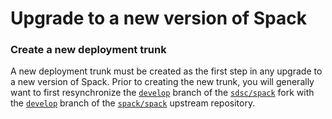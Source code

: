 # Upgrade to a new version of Spack

### Create a new deployment trunk

A new deployment trunk must be created as the first step in any upgrade to a new version of Spack. Prior to creating the new trunk, you will generally want to first resynchronize the [`develop`](https://github.com/sdsc/spack/tree/develop) branch of the [`sdsc/spack`](https://github.com/sdsc/spack) fork with the [`develop`](https://github.com/spack/spack/tree/develop) branch of the [`spack/spack`](https://github.com/spack/spack) upstream repository.
